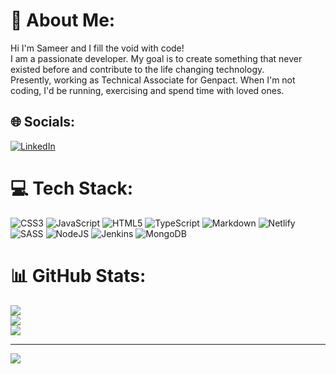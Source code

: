 # 💫 About Me:
Hi I'm Sameer and I fill the void with code! <br>I am a passionate developer. My goal is to create something that never existed before and contribute to the life changing technology.<br> Presently, working as Technical Associate for Genpact. When I'm not coding, I'd be running, exercising and spend time with loved ones. 


## 🌐 Socials:
[![LinkedIn](https://img.shields.io/badge/LinkedIn-%230077B5.svg?logo=linkedin&logoColor=white)](https://linkedin.com/in/mdsameer1994) 

# 💻 Tech Stack:
![CSS3](https://img.shields.io/badge/css3-%231572B6.svg?style=for-the-badge&logo=css3&logoColor=white) ![JavaScript](https://img.shields.io/badge/javascript-%23323330.svg?style=for-the-badge&logo=javascript&logoColor=%23F7DF1E) ![HTML5](https://img.shields.io/badge/html5-%23E34F26.svg?style=for-the-badge&logo=html5&logoColor=white) ![TypeScript](https://img.shields.io/badge/typescript-%23007ACC.svg?style=for-the-badge&logo=typescript&logoColor=white) ![Markdown](https://img.shields.io/badge/markdown-%23000000.svg?style=for-the-badge&logo=markdown&logoColor=white) ![Netlify](https://img.shields.io/badge/netlify-%23000000.svg?style=for-the-badge&logo=netlify&logoColor=#00C7B7) ![SASS](https://img.shields.io/badge/SASS-hotpink.svg?style=for-the-badge&logo=SASS&logoColor=white) ![NodeJS](https://img.shields.io/badge/node.js-6DA55F?style=for-the-badge&logo=node.js&logoColor=white) ![Jenkins](https://img.shields.io/badge/jenkins-%232C5263.svg?style=for-the-badge&logo=jenkins&logoColor=white) ![MongoDB](https://img.shields.io/badge/MongoDB-%234ea94b.svg?style=for-the-badge&logo=mongodb&logoColor=white)
# 📊 GitHub Stats:
![](https://github-readme-stats.vercel.app/api?username=sameermd16&theme=dark&hide_border=false&include_all_commits=false&count_private=false)<br/>
![](https://github-readme-streak-stats.herokuapp.com/?user=sameermd16&theme=dark&hide_border=false)<br/>
![](https://github-readme-stats.vercel.app/api/top-langs/?username=sameermd16&theme=dark&hide_border=false&include_all_commits=false&count_private=false&layout=compact) 

---
[![](https://visitcount.itsvg.in/api?id=sameermd16&icon=0&color=0)](https://visitcount.itsvg.in)

<!-- Proudly created with GPRM ( https://gprm.itsvg.in ) -->
